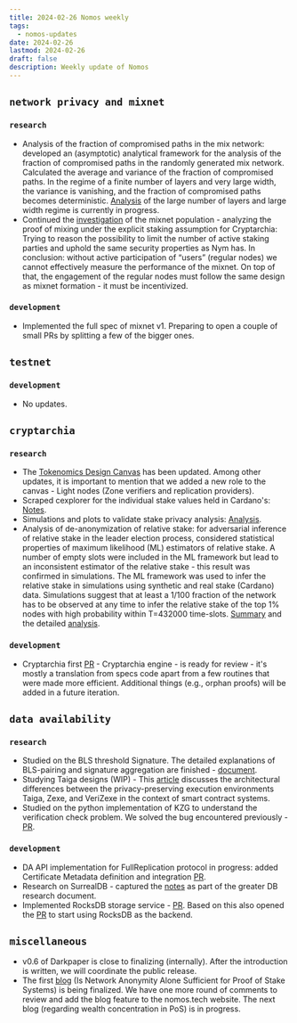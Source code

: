 ```yaml
---
title: 2024-02-26 Nomos weekly
tags:
  - nomos-updates
date: 2024-02-26
lastmod: 2024-02-26
draft: false
description: Weekly update of Nomos
---
```

## `network privacy and mixnet`

### `research`

- Analysis of the fraction of compromised paths in the mix network: developed an (asymptotic) analytical framework for the analysis of the fraction of compromised paths in the randomly generated mix network. Calculated the average and variance of the fraction of compromised paths. In the regime of a finite number of layers and very large width, the variance is vanishing, and the fraction of compromised paths becomes deterministic. [Analysis](https://www.overleaf.com/project/64ff35bb625e39b2cad298e5) of the large number of layers and large width regime is currently in progress.
- Continued the [investigation](https://www.notion.so/Populating-Mixnet-in-Cryptarchia-adf0ad10bd6b4c56b9597f7719b12092) of the mixnet population - analyzing the proof of mixing under the explicit staking assumption for Cryptarchia: Trying to reason the possibility to limit the number of active staking parties and uphold the same security properties as Nym has. In conclusion: without active participation of “users” (regular nodes) we cannot effectively measure the performance of the mixnet. On top of that, the engagement of the regular nodes must follow the same design as mixnet formation - it must be incentivized.

### `development`

- Implemented the full spec of mixnet v1. Preparing to open a couple of small PRs by splitting a few of the bigger ones.

## `testnet`

### `development`

- No updates.

## `cryptarchia`

### `research`

- The [Tokenomics Design Canvas](https://www.notion.so/Nomos-Tokenomics-Design-Canvas-e62e78ee0f8c4a719d1f6ffb08574241) has been updated. Among other updates, it is important to mention that we added a new role to the canvas - Light nodes (Zone verifiers and replication providers).
- Scraped cexplorer for the individual stake values held in Cardano's: [Notes](https://www.notion.so/Cardano-Stake-Distribution-f3aba15545034c55966076ab6a2c4049).
- Simulations and plots to validate stake privacy analysis: [Analysis](https://www.notion.so/De-anonymisation-of-relative-stake-5b48f86bba3845c98f9b16f952307998?pvs=4#f01bde3808a4459aa81e8d9cc8cad278).
- Analysis of de-anonymization of relative stake: for adversarial inference of relative stake in the leader election process, considered statistical properties of maximum likelihood (ML) estimators of relative stake. A number of empty slots were included in the ML framework but lead to an inconsistent estimator of the relative stake - this result was confirmed in simulations. The ML framework was used to infer the relative stake in simulations using synthetic and real stake (Cardano) data. Simulations suggest that at least a 1/100 fraction of the network has to be observed at any time to infer the relative stake of the top 1% nodes with high probability within T=432000 time-slots. [Summary](https://www.notion.so/De-anonymisation-of-relative-stake-5b48f86bba3845c98f9b16f952307998) and the detailed [analysis](https://www.overleaf.com/read/fzbrxvkwwscq#f2907c).

### `development`

- Cryptarchia first [PR](https://github.com/logos-co/nomos-node/pull/583) - Cryptarchia engine - is ready for review - it's mostly a translation from specs code apart from a few routines that were made more efficient. Additional things (e.g., orphan proofs) will be added in a future iteration.

## `data availability`

### `research`

- Studied on the BLS threshold Signature. The detailed explanations of BLS-pairing and signature aggregation are finished - [document](https://www.notion.so/Pairing-Details-b18f5eca8dea4f26ab80698214cafdd7).
- Studying Taiga designs (WIP) - This [article](https://www.notion.so/VeriZEXE-vs-Taiga-WIP-3ef9b9def27b4140bd752b0d49cba391) discusses the architectural differences between the privacy-preserving execution environments Taiga, Zexe, and VeriZexe in the context of smart contract systems.
- Studied on the python implementation of KZG to understand the verification check problem. We solved the bug encountered previously - [PR](https://github.com/logos-co/nomos-specs/tree/da-kzg-core/da/kzg_rs).

### `development`

- DA API implementation for FullReplication protocol in progress: added Certificate Metadata definition and integration [PR](https://github.com/logos-co/nomos-node/pull/582).
- Research on SurrealDB - captured the [notes](https://www.notion.so/Key-Value-Database-943f54941d0347aa89a0de87ad9cc43a#98f0608a34744e41abee16f5ea162617) as part of the greater DB research document.
- Implemented RocksDB storage service - [PR](https://github.com/logos-co/nomos-node/pull/584). Based on this also opened the [PR](https://github.com/logos-co/nomos-node/pull/585) to start using RocksDB as the backend.

## `miscellaneous`

- v0.6 of Darkpaper is close to finalizing (internally). After the introduction is written, we will coordinate the public release.
- The first [blog](https://docs.google.com/document/d/15G9t6lE7CdqA7o-x8dLwZIyRrnbV-D5E0jyRaFjgphk/edit#heading=h.89r8n54lhgro) (Is Network Anonymity Alone Sufficient for Proof of Stake Systems) is being finalized. We have one more round of comments to review and add the blog feature to the nomos.tech website. The next blog (regarding wealth concentration in PoS) is in progress.